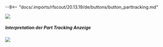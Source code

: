 
--8<-- "docs/.imports/rfscout/20.13.19/de/buttons/button_parttracking.md"

![](Bilder/RF_SCOUT_process_analysis_parttraking_01.png)

##### Interpretation der Part Tracking Anzeige

![](Bilder/RF_SCOUT_process_analysis_parttraking_02.png)
